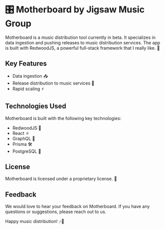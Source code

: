 # 🎛️ Motherboard by Jigsaw Music Group

Motherboard is a music distribution tool currently in beta. It specializes in data ingestion and pushing releases to music distribution services. The app is built with RedwoodJS, a powerful full-stack framework that I really like. 🚀

## Key Features

- Data ingestion 📥
- Release distribution to music services 🎵
- Rapid scaling ⚡️

## Technologies Used

Motherboard is built with the following key technologies:

- RedwoodJS 🌲
- React ⚛️
- GraphQL 🔗
- Prisma 🛠️
- PostgreSQL 🐘

## License

Motherboard is licensed under a proprietary license. 📜

## Feedback

We would love to hear your feedback on Motherboard. If you have any questions or suggestions, please reach out to us.

Happy music distribution! 🎶🎉
